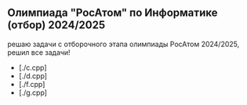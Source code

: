 Олимпиада "РосАтом" по Информатике (отбор) 2024/2025
---

решаю задачи с отборочного этапа олимпиады РосАтом 2024/2025, решил все задачи!

- [./c.cpp]
- [./d.cpp]
- [./f.cpp]
- [./g.cpp]

